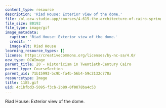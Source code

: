 ```yaml
---
content_type: resource
description: 'Riad House: Exterior view of the dome.'
file: /ol-ocw-studio-app/courses/4-615-the-architecture-of-cairo-spring-2002/4c1bfbd35095f3cb2b890f0078ba4c53_1185.gif
file_size: 80192
file_type: image/gif
image_metadata:
  caption: 'Riad House: Exterior view of the dome.'
  credit: ''
  image-alt: Riad House
learning_resource_types: []
license: https://creativecommons.org/licenses/by-nc-sa/4.0/
ocw_type: OCWImage
parent_title: 20 - Historicism in Twentieth-Century Cairo
parent_type: CourseSection
parent_uid: 71b15993-bc9b-fa4b-56b4-59c2132c770a
resourcetype: Image
title: 1185.gif
uid: 4c1bfbd3-5095-f3cb-2b89-0f0078ba4c53
---
```

Riad House: Exterior view of the dome.